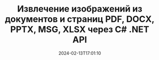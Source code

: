 ---
############################# Static ############################
layout: "auto-gen-parser"
date: 2024-02-13T17:01:10
draft: false
otherformats: doc docm docx dot dotm dotx epub html mht mhtml odp ods odt one otp ott pdf

############################# Head ############################
head_title: "Извлечение изображений из Excel, Word, PDF и других документов или страниц через C#"
head_description: "GroupDocs.Parser for .NET API позволяет программистам извлекать изображения из различных документов, таких как MS Excel, Word, PowerPoint, PDF и других, в свои приложения .NET."

############################# Header ############################
title: "Извлечение изображений из документов и страниц PDF, DOCX, PPTX, MSG, XLSX через C# .NET API"
description: "GroupDocs.Parser for .NET API позволяет программистам извлекать изображения из документов PDF, DOC, DOCX, PPT, PPTX, EML, MSG, XLS, XLSX, CSV, ODT, RTF и EPUB или страниц документа."
bg_image: "https://cms.admin.containerize.com/templates/aspose/App_Themes/V3/images/bg/header1.png"
bg_overlay: false
button:
    enable: true
    icon: "fas fa-arrow-down"
    label: "Скачать бесплатную пробную версию"
    link: "https://downloads.groupdocs.com/parser/net"

############################# SubMenu ############################
submenu:
    enable: true

    left:
        img_alt: "GroupDocs.Parser for .NET"
        image: "https://cms.admin.containerize.com/templates/groupdocs/images/product-logos/90x90-noborder/groupdocs-parser-net.png"
        product: "GroupDocs.Parser"
        platform: ".NET"

    middle:
        button:

            # button loop
            - link: "https://apireference.groupdocs.com/parser/net"
              text: "Справочник по API"

            # button loop
            - link: "https://github.com/groupdocs-parser"
              text: "Примеры кода"

            # button loop
            - link: "https://products.groupdocs.app/parser/family"
              text: "Живые демонстрации"

            # button loop
            - link: "https://purchase.groupdocs.com/pricing/parser/net"
              text: "Цены"

    right:
        link_download: "https://downloads.groupdocs.com/parser"
        link_learn: "https://docs.groupdocs.com/parser/net"
        link_buy: "https://purchase.groupdocs.com"

############################# About ############################
about:
    enable: true
    title: "Как извлечь изображения из документа, страницы или области страницы через .NET?"
    content: |
        Изображения могут использоваться для передачи информации таким образом, который не может быть выражен словами. Изображения помогают нам привлечь внимание пользователя и с легкостью объясняют сложные концепции. Иногда, читая документы, журналы или извлекая пользу из презентаций, мы часто находили интересные изображения и хотели их скачать. GroupDocs.Parser for .NET — это мощный API, который помогает пользователям разрабатывать полезные приложения для извлечения изображений из различных типов документов и сохранения их в форматах PNG, JPEG, WebP, GIF, BMP и других. API поддерживает извлечение текста и изображений из некоторых наиболее часто используемых форматов файлов, таких как PDF, электронные письма, электронные книги, форматы Microsoft Office: Word (DOC, DOCX), PowerPoint (PPT, PPTX), Excel (XLS). , XLSX), форматы LibreOffice и многие другие. API также полностью поддерживает синтаксический анализ документов, извлечение простого и структурированного текста, поиск текста по ключевым словам, извлечение метаданных или изображений, контейнеров, а также вложений и многое другое.
        
        

############################# Steps ############################
steps:
    enable: true
    title_left: "Извлечение изображений из документов в .NET"
    content_left: |
        [GroupDocs.Parser for .NET](/ru/parser/net/) позволяет разработчикам C# легко извлекать изображения из документов, выполняя несколько простых шагов.
        
        * Создать объект [Parser](https://reference.groupdocs.com/net/parser/groupdocs.parser/parser) для исходного документа;
        * Вызвать метод [GetImages](https://reference.groupdocs.com/net/parser/groupdocs.parser/parser/methods/getimages) и получить коллекцию объектов изображения;
        * Проверить, не является ли ридер *null* (для документа поддерживается извлечение изображений);
        * Переберите коллекцию и получите размеры, типы изображений и содержимое изображений.

    title_right: "Узнать больше про извлечение изображений"
    content_right: |
        * <a href="https://docs.groupdocs.com/parser/net/extract-images-from-document/">Как извлечь изображения из документа в C#</a>
        * <a href="https://docs.groupdocs.com/parser/net/extract-images-from-document-page/">Как извлечь изображения из страницы документа в C#</a>
        * <a href="https://docs.groupdocs.com/parser/net/extract-images-from-document-page-area/">Как извлечь изображения из области страницы документа в C#</a>
        * <a href="https://docs.groupdocs.com/parser/net/extract-images-to-files/">Как извлечь изображения из документа в файлы в C#</a>

    code: |
     {{% parser/additional-styles %}}
     {{< parser/code-parser title="Как извлечь изображения из документов, используя пример кода C#">}}

        ```csharp    
        // Извлечение изображений из документов с помощью API GroupDocs.Parser
        // Создайте экземпляр класса Parser
        using (Parser parser = new Parser(filePath)) {
            // Извлечь изображения
            IEnumerable<PageImageArea> images = parser.GetImages();
            // Проверьте, поддерживается ли извлечение изображений
            if (images == null) {
                Console.WriteLine("Извлечение изображений не поддерживается");
                return;
            }
            // Перебирать изображения
            foreach (PageImageArea image in images) {
                // Распечатайте индекс страницы, прямоугольник и тип изображения:
                Console.WriteLine(string.Format("Page: {0}, R: {1}, Type: {2}", image.Page.Index, image.Rectangle, image.FileType));
            }
        }
        ```
     {{< /parser/code-parser >}}

############################# More ############################
more:
    enable: true
    title_left: "Системные Требования"
    content_left: |
        GroupDocs.Parser for .NET API поддерживаются на всех основных платформах и операционных системах. Перед выполнением приведенного ниже кода убедитесь, что в вашей системе установлены следующие предварительные компоненты.
        
        * Операционные системы: Microsoft Windows, Linux, MacOS
        * Среды разработки: Microsoft Visual Studio, Xamarin, MonoDevelop
        * Фреймворки
        * Загрузите последнюю версию GroupDocs.Parser for .NET из [Nuget](https://www.nuget.org/packages/groupdocs.parser)

    title_right: "Зачем использовать GroupDocs.Parser for .NET"
    content_right: |
        * Поддержка извлечения простого текста из любых поддерживаемых документов    
        * Парсинг документов по пользовательским шаблонам    
        * Полная поддержка извлечения структурированного текста    
        * Текстовый поиск по ключевому слову и регулярному выражению    
        * Извлечение форматированного текста, метаданных, изображений, контейнеров и вложений    
        * Извлечение оглавления для некоторых поддерживаемых форматов документов    
        * Парсинг данных форм из PDF-документов    
        * Извлечение гиперссылок из документа   

############################# Demos ############################
demos:
    enable: true
    title: "Живые демонстрации - извлечение изображений из документов онлайн"
    content: |
       Извлекайте изображения из документов прямо сейчас, посетив веб-сайт [GroupDocs.Parser Live Demos](https://products.groupdocs.app/parser/images/).
       Живая демонстрация имеет следующие преимущества.
        
############################# About Formats ############################
about_formats:
    enable: true

############################# More Formats ############################
more_formats:
    enable: true
    title: "Извлечение изображений из других форматов документов"
    content: |
        .NET API анализа документов и извлечения изображений для форматов файлов и изображений. Извлеките данные для некоторых популярных форматов файлов, как указано ниже.

############################# Back to top ###############################
back_to_top:
    enable: true
---